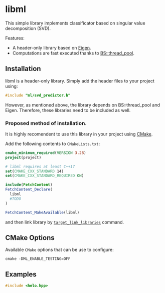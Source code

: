 
# libml

This simple library implements classificator based on singular value decomposition (SVD). 

Features: 

* A header-only library based on [Eigen](https://eigen.tuxfamily.org/index.php?title=Main_Page). 
* Computations are fast executed thanks to [BS::thread_pool](https://github.com/bshoshany/thread-pool).





## Installation

libml is a header-only library. Simply add the header files to your project using:

```cpp
#include "ml/svd_predictor.h"
```

However, as mentioned above, the library depends on BS::thread_pool and Eigen. Therefore, these libraries need to be included as well.

### Proposed method of installation.

It is highly recomendent to use this library in your project using [CMake](https://cmake.org).  

Add the following contents to `CMakeLists.txt`: 

```cmake
cmake_minimum_required(VERSION 3.28)
project(project)

# libml requires at least C++17
set(CMAKE_CXX_STANDARD 14)
set(CMAKE_CXX_STANDARD_REQUIRED ON)

include(FetchContent)
FetchContent_Declare(
  libml
  #TODO
)

FetchContent_MakeAvailable(libml)
```
and then link library by [`target_link_libraries`](https://cmake.org/cmake/help/latest/command/target_link_libraries.html) command.


## CMake Options

Available `CMake` options that can be use to configure:

```
cmake -DML_ENABLE_TESTING=OFF
```




## Examples

```c++
#include <helo.hpp>
```

